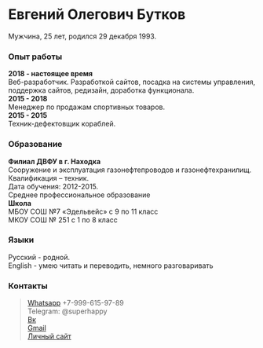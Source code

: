 # Евгений Олегович Бутков
Мужчина, 25 лет, родился 29 декабря 1993.  

### Опыт работы   
**2018 - настоящее время**   
 Веб-разработчик. Разработкой сайтов, посадка на системы управления, поддержка сайтов, редизайн, доработка функционала.    
**2015 - 2018**   
 Менеджер по продажам спортивных товаров.     
**2015 - 2015**   
 Техник-дефектовщик кораблей.   

### Образование   
**Филиал ДВФУ в г. Находка**   
Сооружение и эксплуатация газонефтепроводов и газонефтехранилищ.   
Квалификация – техник.   
Дата обучения: 2012-2015.   
Среднее профессиональное образование   
**Школа**   
МБОУ СОШ №7 «Эдельвейс» с 9 по 11 класс   
МКОУ СОШ № 251 с 1 по 8 класс   

### Языки 
Русский - родной.  
English - умею читать и переводить, немного разговаривать

### Контакты 
>[Whatsapp](https://wa.me/79996159789) +7-999-615-97-89  
>Telegram: @superhappy  
>[Вк](https://vk.com/eugenefromrus)  
>[Gmail](mailto:eugenefromrus@gmail.com)  
>[Личный сайт](https://www.webdiller.ru/)  
